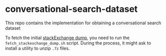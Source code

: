 # conversational-search-dataset
This repo contains the implementation for obtaining a conversational search dataset

To fetch the initial [stackExchange dump](https://archive.org/details/stackexchange),
you need to run the `fetch_stackexchange_dump.sh` script. During the process, it might ask
to install a utility to unzip `.7z` files. 